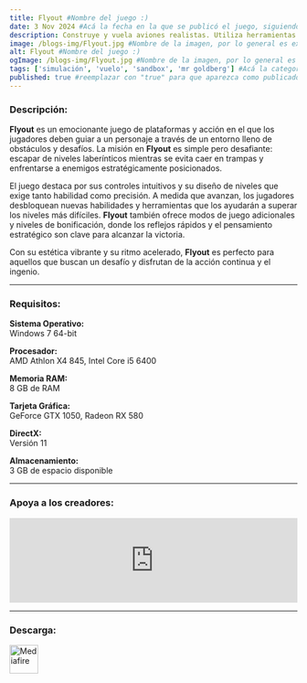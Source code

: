 ```yaml
---
title: Flyout #Nombre del juego :)
date: 3 Nov 2024 #Acá la fecha en la que se publicó el juego, siguiendo este formato: Dia "30", Mes "Oct", Año "2024" = como debe quedar: 30 Oct 2024
description: Construye y vuela aviones realistas. Utiliza herramientas de edición de fuselaje y alas de forma libre y ajusta tus motores para recrear aviones de cualquier época o diseñar los tuyos propios. #Acá una mini descripción del juego
image: /blogs-img/Flyout.jpg #Nombre de la imagen, por lo general es exactamente el mismo nombre que el juego excluyendo lo ":" (Dos puntos)
alt: Flyout #Nombre del juego :)
ogImage: /blogs-img/Flyout.jpg #Nombre de la imagen, por lo general es exactamente el mismo nombre que el juego excluyendo lo ":" (Dos puntos)
tags: ['simulación', 'vuelo', 'sandbox', 'mr goldberg'] #Acá la categoría o categorías del juego, si es más de una se coloca en este formato: ['categoría1', 'categoría2']
published: true #reemplazar con "true" para que aparezca como publicado
---
```


<!--En VSCode seleccionando una palabra, por ejemplo: "Flyout" y apretando Ctrl+F2 se seleccionan todas las palabras iguales-->

### Descripción:
**Flyout** es un emocionante juego de plataformas y acción en el que los jugadores deben guiar a un personaje a través de un entorno lleno de obstáculos y desafíos. La misión en **Flyout** es simple pero desafiante: escapar de niveles laberínticos mientras se evita caer en trampas y enfrentarse a enemigos estratégicamente posicionados. 

El juego destaca por sus controles intuitivos y su diseño de niveles que exige tanto habilidad como precisión. A medida que avanzan, los jugadores desbloquean nuevas habilidades y herramientas que los ayudarán a superar los niveles más difíciles. **Flyout** también ofrece modos de juego adicionales y niveles de bonificación, donde los reflejos rápidos y el pensamiento estratégico son clave para alcanzar la victoria. 

Con su estética vibrante y su ritmo acelerado, **Flyout** es perfecto para aquellos que buscan un desafío y disfrutan de la acción continua y el ingenio.

<!--Prompt para Chat-GPT: Hazme una descripción para el juego "Flyout" y cada que menciones "Flyout" ponlo en negrita -->

---

### Requisitos:
**Sistema Operativo:**  
Windows 7 64-bit

**Procesador:**  
AMD Athlon X4 845, Intel Core i5 6400

**Memoria RAM:**  
8 GB de RAM

**Tarjeta Gráfica:**  
GeForce GTX 1050, Radeon RX 580

**DirectX:**  
Versión 11

**Almacenamiento:**  
3 GB de espacio disponible

<!--Si falta o sobra un requisito se quita o se agrega manteniendo el mismo formato-->

---

### Apoya a los creadores:
<iframe src="https://store.steampowered.com/widget/777390/" frameborder="0" style="background-color: transparent; width: 100% !important; aspect-ratio: 646 / 190;"></iframe>

<!--Reemplazar los numeros (AppID) del juego (en este caso 2668510) por el numero (AppID) correspondiente con el juego a publicar-->
<!--El AppID se encuentra en la URL del Juego en Steam-->

---

### Descarga:

[<img src="https://gist.github.com/cxmeel/0dbc95191f239b631c3874f4ccf114e2/raw/download.svg" alt="Mediafire" height="50" />](https://www.mediafire.com/file/kao3arxpp1o7jqq/Flyout.zip/file)

<!-- # se debe reemplazar por el link de descarga-->

<!--NOMBRE-DEL-SERVICIO se debe reemplazar por el servicio donde está subido el juego-->